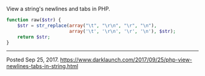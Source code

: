 View a string's newlines and tabs in PHP.

```php
function raw($str) {
    $str = str_replace(array("\t", "\r\n", "\r", "\n"),
                       array('\t', '\r\n', '\r', '\n'), $str);
    return $str;
}
```

---


Posted Sep 25, 2017.
https://www.darklaunch.com/2017/09/25/php-view-newlines-tabs-in-string.html